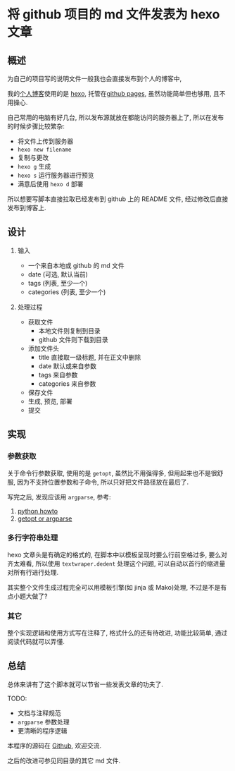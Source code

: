 # 将 github 项目的 md 文件发表为 hexo 文章

## 概述

为自己的项目写的说明文件一般我也会直接发布到个人的博客中,

我的[个人博客](http://leoshi.me)使用的是 [hexo](https://hexo.io/zh-cn/),
托管在[github pages](https://github.com/jlshix/jlshix.github.io),
虽然功能简单但也够用, 且不用操心.

自己常用的电脑有好几台, 所以发布源就放在都能访问的服务器上了,
所以在发布的时候步骤比较繁杂:

- 将文件上传到服务器
- `hexo new filename`
- 复制与更改
- `hexo g` 生成
- `hexo s` 运行服务器进行预览
- 满意后使用 `hexo d` 部署

所以想要写脚本直接拉取已经发布到 github 上的 README 文件,
经过修改后直接发布到博客上.


## 设计

1. 输入
    - 一个来自本地或 github 的 md 文件
    - date (可选, 默认当前)
    - tags (列表, 至少一个)
    - categories (列表, 至少一个)

2. 处理过程
    - 获取文件
        - 本地文件则复制到目录
        - github 文件则下载到目录
    - 添加文件头
        - title 直接取一级标题, 并在正文中删除
        - date 默认或来自参数
        - tags 来自参数
        - categories 来自参数
    - 保存文件
    - 生成, 预览, 部署
    - 提交


## 实现

### 参数获取

关于命令行参数获取, 使用的是 `getopt`, 虽然比不用强得多, 但用起来也不是很舒服,
因为不支持位置参数和子命令, 所以只好把文件路径放在最后了.

写完之后, 发现应该用 `argparse`, 参考:

1. [python howto](https://docs.python.org/3/howto/argparse.html)
2. [getopt or argparse](https://ttboj.wordpress.com/2010/02/03/getopt-vs-optparse-vs-argparse/)


### 多行字符串处理

hexo 文章头是有确定的格式的, 在脚本中以模板呈现时要么行前空格过多, 要么对齐太难看,
所以使用 `textwraper.dedent` 处理这个问题, 可以自动以首行的缩进量对所有行进行处理.

其实整个文件生成过程完全可以用模板引擎(如 jinja 或 Mako)处理, 不过是不是有点小题大做了?


### 其它

整个实现逻辑和使用方式写在注释了, 格式什么的还有待改进,
功能比较简单, 通过阅读代码就可以弄懂.


## 总结

总体来讲有了这个脚本就可以节省一些发表文章的功夫了.

TODO:
- 文档与注释规范
- `argparse` 参数处理
- 更清晰的程序逻辑 

本程序的源码在 [Github](https://github.com/jlshix/scripts/blob/dc0314948ec84073b83db4b2958bfcb285ff488b/post_readme/postmd.py), 欢迎交流.

之后的改进可参见同目录的其它 md 文件.
